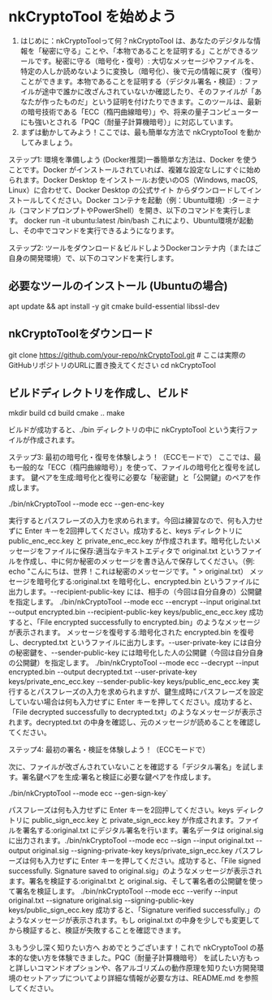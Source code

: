 # nkCryptoTool を始めよう

1. はじめに：nkCryptoToolって何？nkCryptoTool は、あなたのデジタルな情報を「秘密に守る」ことや、「本物であることを証明する」ことができるツールです。秘密に守る（暗号化・復号）: 大切なメッセージやファイルを、特定の人しか読めないように変換し（暗号化）、後で元の情報に戻す（復号）ことができます。本物であることを証明する（デジタル署名・検証）: ファイルが途中で誰かに改ざんされていないか確認したり、そのファイルが「あなたが作ったものだ」という証明を付けたりできます。このツールは、最新の暗号技術である「ECC（楕円曲線暗号）」や、将来の量子コンピューターにも強いとされる「PQC（耐量子計算機暗号）」に対応しています。
2. まずは動かしてみよう！ここでは、最も簡単な方法で nkCryptoTool を動かしてみましょう。

ステップ1:
環境を準備しよう (Docker推奨)一番簡単な方法は、Docker を使うことです。Docker がインストールされていれば、複雑な設定なしにすぐに始められます。Docker Desktop をインストール:お使いのOS（Windows, macOS, Linux）に合わせて、Docker Desktop の公式サイト からダウンロードしてインストールしてください。Docker コンテナを起動（例：Ubuntu環境）:ターミナル（コマンドプロンプトやPowerShell）を開き、以下のコマンドを実行します。
docker run -it ubuntu:latest /bin/bash
これにより、Ubuntu環境が起動し、その中でコマンドを実行できるようになります。

ステップ2:
ツールをダウンロード＆ビルドしようDockerコンテナ内（またはご自身の開発環境）で、以下のコマンドを実行します。

## 必要なツールのインストール (Ubuntuの場合)

apt update && apt install -y git cmake build-essential libssl-dev

## nkCryptoToolをダウンロード

git clone https://github.com/your-repo/nkCryptoTool.git # ここは実際のGitHubリポジトリのURLに置き換えてください
cd nkCryptoTool

## ビルドディレクトリを作成し、ビルド

mkdir build
cd build
cmake ..
make

ビルドが成功すると、./bin ディレクトリの中に nkCryptoTool という実行ファイルが作成されます。

ステップ3:
最初の暗号化・復号を体験しよう！（ECCモードで）
ここでは、最も一般的な「ECC（楕円曲線暗号）」を使って、ファイルの暗号化と復号を試します。
鍵ペアを生成:暗号化と復号に必要な「秘密鍵」と「公開鍵」のペアを作成します。

./bin/nkCryptoTool --mode ecc --gen-enc-key

実行するとパスフレーズの入力を求められます。今回は練習なので、何も入力せずに Enter キーを2回押してください。成功すると、keys ディレクトリに public_enc_ecc.key と private_enc_ecc.key が作成されます。暗号化したいメッセージをファイルに保存:適当なテキストエディタで original.txt というファイルを作成し、中に何か秘密のメッセージを書き込んで保存してください。（例: echo "こんにちは、世界！これは秘密のメッセージです。" > original.txt）
メッセージを暗号化する:original.txt を暗号化し、encrypted.bin というファイルに出力します。--recipient-public-key には、相手の（今回は自分自身の）公開鍵を指定します。
./bin/nkCryptoTool --mode ecc --encrypt --input original.txt --output encrypted.bin --recipient-public-key keys/public_enc_ecc.key
成功すると、「File encrypted successfully to encrypted.bin」のようなメッセージが表示されます。
メッセージを復号する:暗号化された encrypted.bin を復号し、decrypted.txt というファイルに出力します。--user-private-key には自分の秘密鍵を、--sender-public-key には暗号化した人の公開鍵（今回は自分自身の公開鍵）を指定します。
./bin/nkCryptoTool --mode ecc --decrypt --input encrypted.bin --output decrypted.txt --user-private-key keys/private_enc_ecc.key --sender-public-key keys/public_enc_ecc.key
実行するとパスフレーズの入力を求められますが、鍵生成時にパスフレーズを設定していない場合は何も入力せずに Enter キーを押してください。成功すると、「File decrypted successfully to decrypted.txt」のようなメッセージが表示されます。decrypted.txt の中身を確認し、元のメッセージが読めることを確認してください。

ステップ4:
最初の署名・検証を体験しよう！（ECCモードで）

次に、ファイルが改ざんされていないことを確認する「デジタル署名」を試します。署名鍵ペアを生成:署名と検証に必要な鍵ペアを作成します。

./bin/nkCryptoTool --mode ecc --gen-sign-key`

パスフレーズは何も入力せずに Enter キーを2回押してください。keys ディレクトリに public_sign_ecc.key と private_sign_ecc.key が作成されます。ファイルを署名する:original.txt にデジタル署名を行います。署名データは original.sig に出力されます。./bin/nkCryptoTool --mode ecc --sign --input original.txt --output original.sig --signing-private-key keys/private_sign_ecc.key
パスフレーズは何も入力せずに Enter キーを押してください。成功すると、「File signed successfully. Signature saved to original.sig」のようなメッセージが表示されます。署名を検証する:original.txt と original.sig、そして署名者の公開鍵を使って署名を検証します。
./bin/nkCryptoTool --mode ecc --verify --input original.txt --signature original.sig --signing-public-key keys/public_sign_ecc.key
成功すると、「Signature verified successfully.」のようなメッセージが表示されます。もし original.txt の中身を少しでも変更してから検証すると、検証が失敗することを確認できます。

3.もう少し深く知りたい方へ
おめでとうございます！これで nkCryptoTool の基本的な使い方を体験できました。PQC（耐量子計算機暗号） を試したい方もっと詳しいコマンドオプションや、各アルゴリズムの動作原理を知りたい方開発環境のセットアップについてより詳細な情報が必要な方は、README.md を参照してください。

